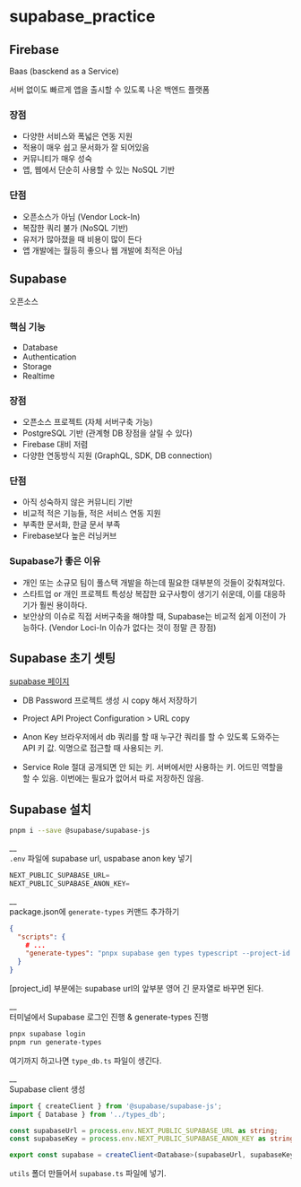 # supabase_practice

## Firebase

Baas (basckend as a Service)

서버 없이도 빠르게 앱을 출시할 수 있도록 나온 백엔드 플랫폼

### 장점

- 다양한 서비스와 폭넓은 연동 지원
- 적용이 매우 쉽고 문서화가 잘 되어있음
- 커뮤니티가 매우 성숙
- 앱, 웹에서 단순히 사용할 수 있는 NoSQL 기반

### 단점

- 오픈소스가 아님 (Vendor Lock-In)
- 복잡한 쿼리 불가 (NoSQL 기반)
- 유저가 많아졌을 때 비용이 많이 든다
- 앱 개발에는 월등히 좋으나 웹 개발에 최적은 아님

## Supabase

오픈소스

### 핵심 기능

- Database
- Authentication
- Storage
- Realtime

### 장점

- 오픈소스 프로젝트 (자체 서버구축 가능)
- PostgreSQL 기반 (관계형 DB 장점을 살릴 수 있다)
- Firebase 대비 저렴
- 다양한 연동방식 지원 (GraphQL, SDK, DB connection)

### 단점

- 아직 성숙하지 않은 커뮤니티 기반
- 비교적 적은 기능들, 적은 서비스 연동 지원
- 부족한 문서화, 한글 문서 부족
- Firebase보다 높은 러닝커브

### Supabase가 좋은 이유

- 개인 또는 소규모 팀이 풀스택 개발을 하는데 필요한 대부분의 것들이 갖춰져있다.
- 스타트업 or 개인 프로젝트 특성상 복잡한 요구사항이 생기기 쉬운데, 이를 대응하기가 훨씬 용이하다.
- 보안상의 이슈로 직접 서버구축을 해야할 때, Supabase는 비교적 쉽게 이전이 가능하다. (Vendor Loci-In 이슈가 없다는 것이 정말 큰 장점)

## Supabase 초기 셋팅

[supabase 페이지](https://supabase.com/)

- DB Password
  프로젝트 생성 시 copy 해서 저장하기

- Project API
  Project Configuration > URL copy

- Anon Key
  브라우저에서 db 쿼리를 할 때 누구간 쿼리를 할 수 있도록 도와주는 API 키 값.
  익명으로 접근할 때 사용되는 키.

- Service Role
  절대 공개되면 안 되는 키.
  서버에서만 사용하는 키.
  어드민 역할을 할 수 있음.
  이번에는 필요가 없어서 따로 저장하진 않음.

## Supabase 설치

```zsh
pnpm i --save @supabase/supabase-js
```

\_\_  
`.env` 파일에 supabase url, uspabase anon key 넣기

```ts
NEXT_PUBLIC_SUPABASE_URL=
NEXT_PUBLIC_SUPABASE_ANON_KEY=
```

\_\_  
package.json에 `generate-types` 커맨드 추가하기

```json
{
  "scripts": {
    # ...
    "generate-types": "pnpx supabase gen types typescript --project-id [project_id] --schema public > types_db.ts"
  }
}
```

[project_id] 부분에는 supabase url의 앞부분 영어 긴 문자열로 바꾸면 된다.

\_\_  
터미널에서 Supabase 로그인 진행 & generate-types 진행

```zsh
pnpx supabase login
pnpm run generate-types
```

여기까지 하고나면 `type_db.ts` 파일이 생긴다.

\_\_  
Supabase client 생성

```ts
import { createClient } from '@supabase/supabase-js';
import { Database } from '../types_db';

const supabaseUrl = process.env.NEXT_PUBLIC_SUPABASE_URL as string;
const supabaseKey = process.env.NEXT_PUBLIC_SUPABASE_ANON_KEY as string;

export const supabase = createClient<Database>(supabaseUrl, supabaseKey);
```
`utils` 폴더 만들어서 `supabase.ts` 파일에 넣기.